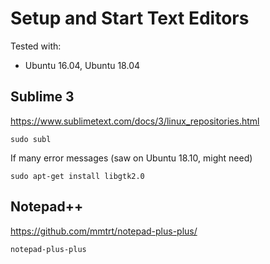 # Setup and Start Text Editors

Tested with:
- Ubuntu 16.04, Ubuntu 18.04

## Sublime 3

https://www.sublimetext.com/docs/3/linux_repositories.html

```
sudo subl
```

If many error messages (saw on Ubuntu 18.10, might need)
```
sudo apt-get install libgtk2.0
```


## Notepad++

https://github.com/mmtrt/notepad-plus-plus/

```
notepad-plus-plus
```
